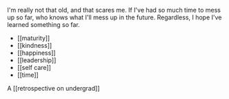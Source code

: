 I'm really not that old, and that scares me. If I've had so much time to mess up so far, who knows what I'll mess up in the future. Regardless, I hope I've learned something so far.

 - [[maturity]]
 - [[kindness]]
 - [[happiness]]
 - [[leadership]]
 - [[self care]]
 - [[time]]

A [[retrospective on undergrad]]
